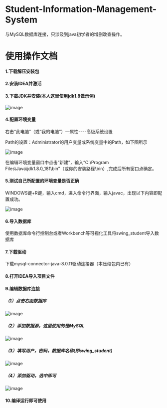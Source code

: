 # Student-Information-Management-System
与MySQL数据库连接，只涉及到java初学者的增删改查操作。

# 使用操作文档

#### 1.下载解压安装包

#### 2.安装IDEA并激活

#### 3.下载JDK并安装(本人这里使用jdk1.8做示例)

![image](https://github.com/ZhiShiYiYu/Student-Information-Management-System/assets/105644411/6e0dda6a-cd3a-46e5-9b05-5eb39eca0ccc)


#### 4.配置环境变量

右击“此电脑”（或“我的电脑”）—属性----高级系统设置

Path的设置：Administrator的用户变量或系统变量中的Path，如下图所示

![image](https://github.com/ZhiShiYiYu/Student-Information-Management-System/assets/105644411/7eaf77af-2a4b-4abd-9923-5b6cbb53c0e9)

在编辑环境变量窗口中点击“新建”，输入“C:\Program Files\Java\jdk1.8.0_181\bin”（或你的安装路径\bin）,完成后所有窗口点确定。

#### 5.测试自己所配置的环境变量是否正确

WINDOWS键+R键，输入cmd，进入命令行界面，输入javac，出现以下内容即配置成功。

![image](https://github.com/ZhiShiYiYu/Student-Information-Management-System/assets/105644411/a226188a-6ae4-4a39-84f1-864d18cf4420)

#### 6.导入数据库

使用数据库命令行控制台或者Workbench等可视化工具将swing_student导入数据库

#### 7.下载驱动

下载mysql-connector-java-8.0.11驱动连接器（本压缩包内已有）

#### 8.打开IDEA导入项目文件

#### 9.编辑数据库连接

##### （1）点击右面数据库

![image](https://github.com/ZhiShiYiYu/Student-Information-Management-System/assets/105644411/cad8ff3c-6c90-482e-8609-76b3662a3a17)

##### （2）添加数据源，这里使用的是MySQL

![image](https://github.com/ZhiShiYiYu/Student-Information-Management-System/assets/105644411/5d9ce112-8136-4dbd-a027-52f07059e8fc)

##### （3）填写用户，密码，数据库名称(即swing_student)

![image](https://github.com/ZhiShiYiYu/Student-Information-Management-System/assets/105644411/be61fc98-a2b9-4f2c-b0e1-06d2676750f1)

##### （4）添加驱动，选中即可

![image](https://github.com/ZhiShiYiYu/Student-Information-Management-System/assets/105644411/534ab305-596b-4c88-97ab-d130661a51ca)

#### 10.编译运行即可使用
